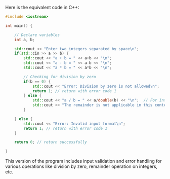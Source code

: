 Here is the equivalent code in C++:

```C++
#include <iostream>

int main() {

    // Declare variables 
    int a, b;

    std::cout << "Enter two integers separated by space\n";
    if(std::cin >> a >> b) {
        std::cout << "a + b = " << a+b << "\n";
        std::cout << "a - b = " << a-b << "\n";
        std::cout << "a * b = " << a*b << "\n";

        // Checking for division by zero
        if(b == 0) {
            std::cout << "Error: Division by zero is not allowed\n";
            return 1; // return with error code 1
        } else {
            std::cout << "a / b = " << a/double(b) << "\n";  // For integer division, C++ divides integers and rounds towards zero. 
            std::cout << "The remainder is not applicable in this context\n"; // The remainder operation doesn't make sense when we are working with two integers.
        }

    } else {
        std::cout << "Error: Invalid input format\n";
        return 1; // return with error code 1
    }

    return 0; // return successfully

}
```
This version of the program includes input validation and error handling for various operations like division by zero, remainder operation on integers, etc.
